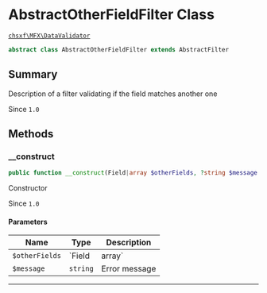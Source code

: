 # AbstractOtherFieldFilter Class

[`chsxf\MFX\DataValidator`](API-Namespace-DataValidator)

```php
abstract class AbstractOtherFieldFilter extends AbstractFilter
```

## Summary

Description of a filter validating if the field matches another one

Since `1.0`

## Methods

### __construct

```php
public function __construct(Field|array $otherFields, ?string $message = null)
```

Constructor

Since `1.0`

#### Parameters

| Name           | Type          | Description                                   |
| -------------- | ------------- | --------------------------------------------- |
| `$otherFields` | `Field|array` | One or more references to the matching fields |
| `$message`     | `string`      | Error message                                 |

---


